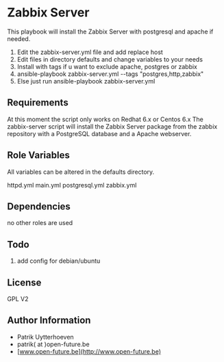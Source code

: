 Zabbix Server
=============

This playbook will install the Zabbix Server with postgresql and apache if needed.

1. Edit the zabbix-server.yml file and add replace host
2. Edit files in directory defaults and change variables to your needs
3. Install with tags if u want to exclude apache, postgres or zabbix
4. ansible-playbook zabbix-server.yml --tags "postgres,http,zabbix"
5. Else just run ansible-playbook zabbix-server.yml

Requirements
------------

At this moment the script only works on Redhat 6.x or Centos 6.x
The zabbix-server script will install the Zabbix Server package from the zabbix repository with a PostgreSQL database and a Apache webserver.


Role Variables
--------------
All variables can be altered in the defaults directory.

httpd.yml
main.yml
postgresql.yml
zabbix.yml

Dependencies
------------

no other roles are used

Todo
----
1. add config for debian/ubuntu

License
-------

GPL V2

Author Information
------------------

* Patrik Uytterhoeven
* patrik( at )open-future.be
* [www.open-future.be](http://www.open-future.be)

